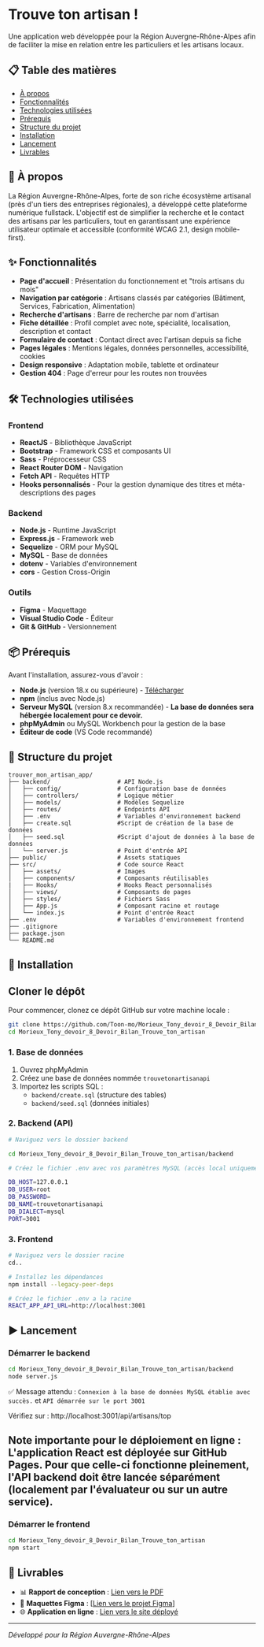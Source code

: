 # Trouve ton artisan !

Une application web développée pour la Région Auvergne-Rhône-Alpes afin de faciliter la mise en relation entre les particuliers et les artisans locaux.

## 📋 Table des matières

- [À propos](#-à-propos)
- [Fonctionnalités](#-fonctionnalités)
- [Technologies utilisées](#-technologies-utilisées)
- [Prérequis](#-prérequis)
- [Structure du projet](#-structure-du-projet)
- [Installation](#-installation)
- [Lancement](#-lancement)
- [Livrables](#-livrables)

## 🎯 À propos

La Région Auvergne-Rhône-Alpes, forte de son riche écosystème artisanal (près d'un tiers des entreprises régionales), a développé cette plateforme numérique fullstack. L'objectif est de simplifier la recherche et le contact des artisans par les particuliers, tout en garantissant une expérience utilisateur optimale et accessible (conformité WCAG 2.1, design mobile-first).

## ✨ Fonctionnalités

- **Page d'accueil** : Présentation du fonctionnement et "trois artisans du mois"
- **Navigation par catégorie** : Artisans classés par catégories (Bâtiment, Services, Fabrication, Alimentation)
- **Recherche d'artisans** : Barre de recherche par nom d'artisan
- **Fiche détaillée** : Profil complet avec note, spécialité, localisation, description et contact
- **Formulaire de contact** : Contact direct avec l'artisan depuis sa fiche
- **Pages légales** : Mentions légales, données personnelles, accessibilité, cookies
- **Design responsive** : Adaptation mobile, tablette et ordinateur
- **Gestion 404** : Page d'erreur pour les routes non trouvées

## 🛠️ Technologies utilisées

### Frontend

- **ReactJS** - Bibliothèque JavaScript
- **Bootstrap** - Framework CSS et composants UI
- **Sass** - Préprocesseur CSS
- **React Router DOM** - Navigation
- **Fetch API** - Requêtes HTTP
- **Hooks personnalisés** - Pour la gestion dynamique des titres et méta-descriptions des pages

### Backend

- **Node.js** - Runtime JavaScript
- **Express.js** - Framework web
- **Sequelize** - ORM pour MySQL
- **MySQL** - Base de données
- **dotenv** - Variables d'environnement
- **cors** - Gestion Cross-Origin

### Outils

- **Figma** - Maquettage
- **Visual Studio Code** - Éditeur
- **Git & GitHub** - Versionnement

## 📦 Prérequis

Avant l'installation, assurez-vous d'avoir :

- **Node.js** (version 18.x ou supérieure) - [Télécharger](https://nodejs.org/)
- **npm** (inclus avec Node.js)
- **Serveur MySQL** (version 8.x recommandée) - **La base de données sera hébergée localement pour ce devoir.**
- **phpMyAdmin** ou MySQL Workbench pour la gestion de la base
- **Éditeur de code** (VS Code recommandé)

## 📁 Structure du projet

```
trouver_mon_artisan_app/
├── backend/                   # API Node.js
│   ├── config/                # Configuration base de données
│   ├── controllers/           # Logique métier
│   ├── models/                # Modèles Sequelize
│   ├── routes/                # Endpoints API
│   ├── .env                   # Variables d'environnement backend
│   ├── create.sql             #Script de création de la base de données
│   ├── seed.sql               #Script d'ajout de données à la base de données
│   └── server.js              # Point d'entrée API
├── public/                    # Assets statiques
├── src/                       # Code source React
│   ├── assets/                # Images
│   ├── components/            # Composants réutilisables
|   ├── Hooks/                 # Hooks React personnalisés
│   ├── views/                 # Composants de pages
│   ├── styles/                # Fichiers Sass
│   ├── App.js                 # Composant racine et routage
│   └── index.js               # Point d'entrée React
├── .env                       # Variables d'environnement frontend
├── .gitignore
├── package.json
└── README.md
```

## 🚀 Installation

## Cloner le dépôt

Pour commencer, clonez ce dépôt GitHub sur votre machine locale :

```Bash
git clone https://github.com/Toon-mo/Morieux_Tony_devoir_8_Devoir_Bilan_Trouve_ton_artisan.git
cd Morieux_Tony_devoir_8_Devoir_Bilan_Trouve_ton_artisan
```

### 1. Base de données

1. Ouvrez phpMyAdmin
2. Créez une base de données nommée `trouvetonartisanapi`
3. Importez les scripts SQL :
   - `backend/create.sql` (structure des tables)
   - `backend/seed.sql` (données initiales)

### 2. Backend (API)

```bash
# Naviguez vers le dossier backend

cd Morieux_Tony_devoir_8_Devoir_Bilan_Trouve_ton_artisan/backend

# Créez le fichier .env avec vos paramètres MySQL (accès local uniquement)

DB_HOST=127.0.0.1
DB_USER=root
DB_PASSWORD=
DB_NAME=trouvetonartisanapi
DB_DIALECT=mysql
PORT=3001
```

### 3. Frontend

```bash
# Naviguez vers le dossier racine
cd..

# Installez les dépendances
npm install --legacy-peer-deps

# Créez le fichier .env a la racine
REACT_APP_API_URL=http://localhost:3001
```

## ▶️ Lancement

### Démarrer le backend

```bash
cd Morieux_Tony_devoir_8_Devoir_Bilan_Trouve_ton_artisan/backend
node server.js
```

✅ Message attendu : `Connexion à la base de données MySQL établie avec succès.` et `API démarrée sur le port 3001`

Vérifiez sur : http://localhost:3001/api/artisans/top

## Note importante pour le déploiement en ligne : L'application React est déployée sur GitHub Pages. Pour que celle-ci fonctionne pleinement, l'API backend doit être lancée séparément (localement par l'évaluateur ou sur un autre service).

### Démarrer le frontend

```bash
cd Morieux_Tony_devoir_8_Devoir_Bilan_Trouve_ton_artisan
npm start
```

## 📖 Livrables

- 📊 **Rapport de conception** : [Lien vers le PDF](../trouver_mon_artisan_app/src/assets/Pdf/RAPPORT_DE_CONCEPTION_ET_DÉVELOPPEMENT_Trouve_ton_artisan.pdf)
- 🎨 **Maquettes Figma** : [[Lien vers le projet Figma](https://www.figma.com/design/xOKsqnGnTt8A0tjQ3q9XyU/Devoir-Bilan-Morieux-Tony?node-id=0-1&t=mYo54lJSy2OAwu4I-1)]
- 🌐 **Application en ligne** : [Lien vers le site déployé](https://toon-mo.github.io/Morieux_Tony_devoir_8_Devoir_Bilan_Trouve_ton_artisan/)

---

_Développé pour la Région Auvergne-Rhône-Alpes_
